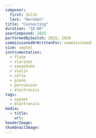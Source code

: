 ```yaml
---
composer:
  first: Julie
  last: "Herndon"
title: "Connecting"
duration: "18:00"
yearComposed: 2025
performedBySwitch: 2025, 2026
commissionedOrWrittenFor: commissioned
size: septet
instrumentation:
  - flute
  - clarinet
  - saxophone
  - violin
  - cello
  - piano
  - percussion
  - electronics
tags:
  - septet
  - electronics
media:
  - title:
    url:
headerImage:
thumbnailImage: 
---
```


